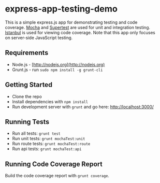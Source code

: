 # express-app-testing-demo

This is a simple express.js app for demonstrating testing and code coverage.
[Mocha](http://visionmedia.github.io/mocha/) and
[Supertest](https://github.com/visionmedia/supertest) are used for unit and integration testing.
[Istanbul](http://gotwarlost.github.io/istanbul/) is used for viewing code coverage. Note that this
app only focuses on server-side JavaScript testing.


## Requirements

* Node.js - [http://nodejs.org](http://nodejs.org)
* Grunt.js - run `sudo npm install -g grunt-cli`


## Getting Started

* Clone the repo
* Install dependencies with `npm install`
* Run development server with `grunt` and go here:
[http://localhost:3000/](http://localhost:3000/)


## Running Tests

* Run all tests: `grunt test`
* Run unit tests: `grunt mochaTest:unit`
* Run route tests: `grunt mochaTest:route`
* Run api tests: `grunt mochaTest:api`


## Running Code Coverage Report

Build the code coverage report with `grunt coverage`.
